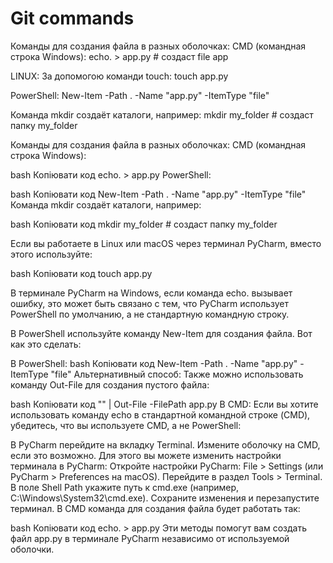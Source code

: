 # Git commands

Команды для создания файла в разных оболочках:
CMD (командная строка Windows):
echo. > app.py # создаст file app

LINUX:
За допомогою команди touch:
touch app.py

PowerShell:
New-Item -Path . -Name "app.py" -ItemType "file"

Команда mkdir создаёт каталоги, например:
mkdir my_folder # создаст папку my_folder

Команды для создания файла в разных оболочках:
CMD (командная строка Windows):

bash
Копіювати код
echo. > app.py
PowerShell:

bash
Копіювати код
New-Item -Path . -Name "app.py" -ItemType "file"
Команда mkdir создаёт каталоги, например:

bash
Копіювати код
mkdir my_folder # создаст папку my_folder

Если вы работаете в Linux или macOS через терминал PyCharm, вместо этого используйте:

bash
Копіювати код
touch app.py

В терминале PyCharm на Windows, если команда echo. вызывает ошибку, это может быть связано с тем, что PyCharm использует PowerShell по умолчанию, а не стандартную командную строку.

В PowerShell используйте команду New-Item для создания файла. Вот как это сделать:

В PowerShell:
bash
Копіювати код
New-Item -Path . -Name "app.py" -ItemType "file"
Альтернативный способ:
Также можно использовать команду Out-File для создания пустого файла:

bash
Копіювати код
"" | Out-File -FilePath app.py
В CMD:
Если вы хотите использовать команду echo в стандартной командной строке (CMD), убедитесь, что вы используете CMD, а не PowerShell:

В PyCharm перейдите на вкладку Terminal.
Измените оболочку на CMD, если это возможно. Для этого вы можете изменить настройки терминала в PyCharm:
Откройте настройки PyCharm: File > Settings (или PyCharm > Preferences на macOS).
Перейдите в раздел Tools > Terminal.
В поле Shell Path укажите путь к cmd.exe (например, C:\Windows\System32\cmd.exe).
Сохраните изменения и перезапустите терминал.
В CMD команда для создания файла будет работать так:

bash
Копіювати код
echo. > app.py
Эти методы помогут вам создать файл app.py в терминале PyCharm независимо от используемой оболочки.


